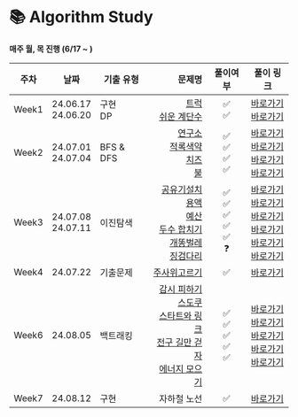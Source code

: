 # 📚 Algorithm Study
<b> 매주 월, 목 진행 (6/17 ~ ) </b> 

| 주차    | 날짜                            | 기출 유형       |                                                                                                                                                                                                                                                                                                                               문제명 |                 풀이여부                  | 풀이 링크                                                                                                                                                                                                                                                                                                                                                                                                                                                                                                                                                                                                                                                                       |
|-------|-------------------------------|-------------|----------------------------------------------------------------------------------------------------------------------------------------------------------------------------------------------------------------------------------------------------------------------------------------------------------------------------------:|:-------------------------------------:|-----------------------------------------------------------------------------------------------------------------------------------------------------------------------------------------------------------------------------------------------------------------------------------------------------------------------------------------------------------------------------------------------------------------------------------------------------------------------------------------------------------------------------------------------------------------------------------------------------------------------------------------------------------------------------|
| Week1 | 24.06.17<br /> 24.06.20<br /> | 구현 </br> DP |                                                                                                                                                                                                                            [트럭](https://www.acmicpc.net/problem/13335)<br />[쉬운 계단수](https://www.acmicpc.net/problem/10844)<br /> |               ✅<br />✅                | <a href="https://github.com/UREKA-Algorithm-Study/KimDaYeon/blob/main/week1/bj_13335.java">바로가기</a> </br> <a href="https://github.com/UREKA-Algorithm-Study/KimDaYeon/blob/main/src/week1/bj_10844.java">바로가기</a>                                                                                                                                                                                                                                                                                                                                                                                                                                                           |
| Week2 | 24.07.01<br /> 24.07.04<br /> | BFS & DFS   |                                                                                                                                   [연구소](https://www.acmicpc.net/problem/14502)<br />[적록색약](https://www.acmicpc.net/problem/10026)<br /> [치즈](https://www.acmicpc.net/problem/2636) <br> [불](https://www.acmicpc.net/problem/4179) |        ✅<br />✅<br />✅<br />✅         | <a href="https://github.com/UREKA-Algorithm-Study/KimDaYeon/blob/main/src/week2/bj_14502.java.java">바로가기</a> </br> <a href="https://github.com/UREKA-Algorithm-Study/KimDaYeon/blob/main/src/week2/bj_10026.java">바로가기</a> </br> <a href="https://github.com/UREKA-Algorithm-Study/KimDaYeon/blob/main/src/week2/bj_2636.java">바로가기</a> </br> <a href="https://github.com/UREKA-Algorithm-Study/KimDaYeon/blob/main/src/week2/bj_4179.java">바로가기</a>                                                                                                                                                                                                                        |
| Week3 | 24.07.08<br /> 24.07.11<br /> | 이진탐색        | [공유기설치](https://www.acmicpc.net/problem/2110)<br />[용액](https://www.acmicpc.net/problem/2467)<br /> [예산](https://www.acmicpc.net/problem/2512) <br> [두수 합치기](https://www.acmicpc.net/problem/1253) <br> [개똥벌레](https://www.acmicpc.net/problem/3020) <br> [징검다리](https://school.programmers.co.kr/learn/courses/30/lessons/43236) | ✅<br />✅<br />✅<br />✅<br />✅<br /> ❓ | <a href="https://github.com/UREKA-Algorithm-Study/KimDaYeon/blob/main/src/week3/bj_2110.java.java">바로가기</a> </br> <a href="https://github.com/UREKA-Algorithm-Study/KimDaYeon/blob/main/src/week3/bj_2467.java">바로가기</a> </br> <a href="https://github.com/UREKA-Algorithm-Study/KimDaYeon/blob/main/src/week3/bj_2512.java">바로가기</a> </br> <a href="https://github.com/UREKA-Algorithm-Study/KimDaYeon/blob/main/src/week3/bj_1253.java">바로가기</a> </br> <a href="https://github.com/UREKA-Algorithm-Study/KimDaYeon/blob/main/src/week3/bj_3020.java">바로가기</a> </br> <a href="https://github.com/UREKA-Algorithm-Study/KimDaYeon/blob/main/src/week3/pg_징검다리.java">바로가기</a> |
| Week4 | 24.07.22<br />                | 기출문제        |                                                                                                                                                                                                                                                  [주사위고르기](https://school.programmers.co.kr/learn/courses/30/lessons/258709)<br /> |                ✅<br />                | <a href="https://github.com/UREKA-Algorithm-Study/KimDaYeon/blob/main/week4/pg_%EC%A3%BC%EC%82%AC%EC%9C%84%EA%B3%A0%EB%A5%B4%EA%B8%B0.java">바로가기</a> </br>                                                                                                                                                                                                                                                                                                                                                                                                                                                                                                                  |
| Week6 | 24.08.05<br />                | 백트래킹        |                                                    [감시 피하기](https://www.acmicpc.net/problem/18428)<br />  [스도쿠](https://www.acmicpc.net/problem/2580)<br /> [스타트와 링크](https://www.acmicpc.net/problem/14889)<br /> [전구 길만 걷자](https://www.acmicpc.net/problem/17359)<br /> [에너지 모으기](https://www.acmicpc.net/problem/16198)<br /> |   ✅<br /> ✅<br /> ✅<br />  ✅<br /> ✅<br />   | <a href="https://github.com/UREKA-Algorithm-Study/KimDaYeon/blob/main/week6/bj_18428.java">바로가기</a> </br> <a href="https://github.com/UREKA-Algorithm-Study/KimDaYeon/blob/main/week6/bj_2580.java">바로가기</a> </br> <a href="https://github.com/UREKA-Algorithm-Study/KimDaYeon/blob/main/week6/bj_14889.java">바로가기</a> </br> <a href="https://github.com/UREKA-Algorithm-Study/KimDaYeon/blob/main/week6/bj_17359.java">바로가기</a> </br>  <a href="https://github.com/UREKA-Algorithm-Study/KimDaYeon/blob/main/week6/bj_16198.java">바로가기</a> </br>                                                                                                                           |
| Week7 | 24.08.12<br />                | 구현          |                                                                                                                                                                                                                                                                                                                            자하철 노선 |   ✅<br />    |   <a href="https://github.com/UREKA-Algorithm-Study/KimDaYeon/blob/main/week7/subway.java">바로가기</a> </br>                                                                                                                           |

